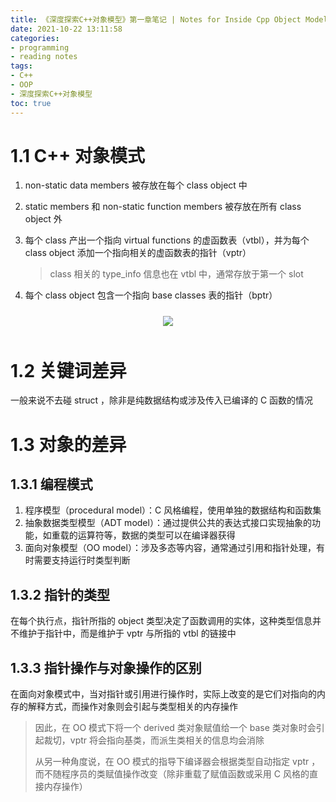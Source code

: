 ```yaml
---
title: 《深度探索C++对象模型》第一章笔记 | Notes for Inside Cpp Object Model Chapter 01
date: 2021-10-22 13:11:58
categories:
- programming
- reading notes
tags:
- C++
- OOP
- 深度探索C++对象模型
toc: true
---
```




# 1.1 C++ 对象模式

1. non-static data members 被存放在每个 class object 中
2. static members 和 non-static function members 被存放在所有 class object 外
3. 每个 class 产出一个指向 virtual functions 的虚函数表（vtbl），并为每个 class object 添加一个指向相关的虚函数表的指针（vptr）
   
    > class 相关的 type_info 信息也在 vtbl 中，通常存放于第一个 slot
    > 
4. 每个 class object 包含一个指向 base classes 表的指针（bptr）

<center><img src="example.png" style="max-height: 40vh; margin: 10px 0;"/></center>


# 1.2 关键词差异

一般来说不去碰 struct ，除非是纯数据结构或涉及传入已编译的 C 函数的情况

# 1.3 对象的差异

## 1.3.1 编程模式

1. 程序模型（procedural model）：C 风格编程，使用单独的数据结构和函数集
2. 抽象数据类型模型（ADT model）：通过提供公共的表达式接口实现抽象的功能，如重载的运算符等，数据的类型可以在编译器获得
3. 面向对象模型（OO model）：涉及多态等内容，通常通过引用和指针处理，有时需要支持运行时类型判断

## 1.3.2 指针的类型

在每个执行点，指针所指的 object 类型决定了函数调用的实体，这种类型信息并不维护于指针中，而是维护于 vptr 与所指的 vtbl 的链接中

## 1.3.3 指针操作与对象操作的区别

在面向对象模式中，当对指针或引用进行操作时，实际上改变的是它们对指向的内存的解释方式，而操作对象则会引起与类型相关的内存操作

> 因此，在 OO 模式下将一个 derived 类对象赋值给一个 base 类对象时会引起裁切，vptr 将会指向基类，而派生类相关的信息均会消除
> 
> 从另一种角度说，在 OO 模式的指导下编译器会根据类型自动指定 vptr ，而不随程序员的类赋值操作改变（除非重载了赋值函数或采用 C 风格的直接内存操作）